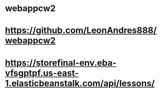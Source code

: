 # webappcw2

# https://github.com/LeonAndres888/webappcw2

# https://storefinal-env.eba-vfsgptpf.us-east-1.elasticbeanstalk.com/api/lessons/
